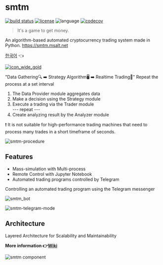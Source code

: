 # smtm
[![build status](https://github.com/msaltnet/smtm/actions/workflows/python-test.yml/badge.svg)](https://github.com/msaltnet/smtm/actions/workflows/python-test.yml)
[![license](https://img.shields.io/github/license/msaltnet/smtm.svg?style=flat-square)](https://github.com/msaltnet/smtm/blob/master/LICENSE)
![language](https://img.shields.io/github/languages/top/msaltnet/smtm.svg?style=flat-square&colorB=green)
[![codecov](https://codecov.io/gh/msaltnet/smtm/branch/master/graph/badge.svg?token=USXTX7MG70)](https://codecov.io/gh/msaltnet/smtm)

> It's a game to get money. 

An algorithm-based automated cryptocurrency trading system made in Python. https://smtm.msalt.net

[한국어](https://github.com/msaltnet/smtm/blob/master/README-ko-kr.md) 👈

[![icon_wide_gold](https://github.com/user-attachments/assets/ef1651bf-87e4-4afc-9cd9-b3e2b5d0cd1a)](https://smtm.msalt.net/)

"Data Gathering🔍 ➡️ Strategy Algorithm🖥️ ➡️ Realtime Trading💸" Repeat the process at a set interval

1. The Data Provider module aggregates data  
2. Make a decision using the Strategy module  
3. Execute a trading via the Trader module  
 --- repeat ---
4. Create analyzing result by the Analyzer module  

❗ It is not suitable for high-performance trading machines that need to process many trades in a short timeframe of seconds.

![smtm-procedure](https://github.com/user-attachments/assets/b4bb1729-e455-4329-914c-19bca6914735)

## Features
- Mass-simulation with Multi-process
- Remote Control with Jupyter Notebook
- Automated trading programs controlled by Telegram

Controlling an automated trading program using the Telegram messenger

![smtm_bot](https://github.com/user-attachments/assets/bddcee69-469a-4e57-b0fa-b1b78266a8a7)

![smtm-telegram-mode](https://github.com/msaltnet/smtm/assets/9311990/22ba2ebd-13e6-4eee-a829-94209c5618a9)

## Architecture
Layered Architecture for Scalability and Maintainability

**More information 👉[Wiki](https://github.com/msaltnet/smtm/wiki)**

![smtm component](https://user-images.githubusercontent.com/9311990/221420624-9807ca39-31c7-4bb6-b3de-3a4114f22430.png)
